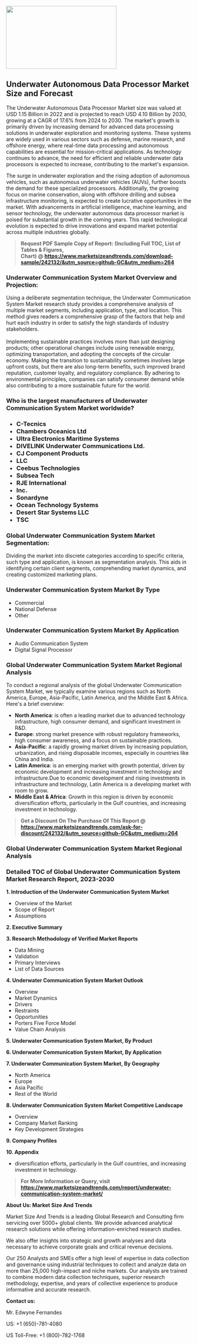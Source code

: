 <p><img class="alignnone size-medium wp-image-20088" src="https://ffe5etoiles.com/wp-content/uploads/2024/12/MST1-300x171.png" alt="" width="300" height="171" /></p><h2>Underwater Autonomous Data Processor Market Size and Forecast</h2><p>The Underwater Autonomous Data Processor Market size was valued at USD 1.15 Billion in 2022 and is projected to reach USD 4.10 Billion by 2030, growing at a CAGR of 17.6% from 2024 to 2030. The market's growth is primarily driven by increasing demand for advanced data processing solutions in underwater exploration and monitoring systems. These systems are widely used in various sectors such as defense, marine research, and offshore energy, where real-time data processing and autonomous capabilities are essential for mission-critical applications. As technology continues to advance, the need for efficient and reliable underwater data processors is expected to increase, contributing to the market's expansion.</p><p>The surge in underwater exploration and the rising adoption of autonomous vehicles, such as autonomous underwater vehicles (AUVs), further boosts the demand for these specialized processors. Additionally, the growing focus on marine conservation, along with offshore drilling and subsea infrastructure monitoring, is expected to create lucrative opportunities in the market. With advancements in artificial intelligence, machine learning, and sensor technology, the underwater autonomous data processor market is poised for substantial growth in the coming years. This rapid technological evolution is expected to drive innovations and expand market potential across multiple industries globally.</p></p><blockquote id="" class=""><strong>Request PDF Sample Copy of Report: (Including Full TOC, List of Tables &amp; Figures, Chart)&nbsp;@&nbsp;<strong><a href="https://www.marketsizeandtrends.com/download-sample/242132/&utm_source=github-GC&utm_medium=264" target="_blank">https://www.marketsizeandtrends.com/download-sample/242132/&utm_source=github-GC&utm_medium=264</a></strong></strong></blockquote><h3 id="" class="">Underwater Communication System Market&nbsp;Overview and Projection:</h3><p id="" class="">Using a deliberate segmentation technique, the Underwater Communication System Market research study provides a comprehensive analysis of multiple market segments, including application, type, and location. This method gives readers a comprehensive grasp of the factors that help and hurt each industry in order to satisfy the high standards of industry stakeholders. <br /> <br />Implementing sustainable practices involves more than just designing products; other operational changes include using renewable energy, optimizing transportation, and adopting the concepts of the circular economy. Making the transition to sustainability sometimes involves large upfront costs, but there are also long-term benefits, such improved brand reputation, customer loyalty, and regulatory compliance. By adhering to environmental principles, companies can satisfy consumer demand while also contributing to a more sustainable future for the world.</p><h3 id="" class="">Who is the largest manufacturers of&nbsp;Underwater Communication System Market worldwide?</h3><h3 class=""><p><ul><li>C-Tecnics </li><li> Chambers Oceanics Ltd </li><li> Ultra Electronics Maritime Systems </li><li> DIVELINK Underwater Communications Ltd. </li><li> CJ Component Products </li><li> LLC </li><li> Ceebus Technologies </li><li> Subsea Tech </li><li> RJE International </li><li> Inc. </li><li> Sonardyne </li><li> Ocean Technology Systems </li><li> Desert Star Systems LLC </li><li> TSC</li></ul></p></h3><h3 id="" class="">Global&nbsp;Underwater Communication System Market Segmentation:</h3><p id="" class="">Dividing the market into discrete categories according to specific criteria, such type and application, is known as segmentation analysis. This aids in identifying certain client segments, comprehending market dynamics, and creating customized marketing plans.</p><h3 id="" class="">Underwater Communication System Market&nbsp;By Type</h3><p><p><ul><li>Commercial</li><li> National Defense</li><li> Other</p></li></ul></p></p><h3 id="" class="">Underwater Communication System Market&nbsp;By Application</h3><p class=""><p><ul><li>Audio Communication System</li><li> Digital Signal Processor</li></ul></p></p><h3 id="" class="">Global Underwater Communication System Market Regional Analysis</h3><p id="" class="">To conduct a regional analysis of the global Underwater Communication System Market, we typically examine various regions such as North America, Europe, Asia-Pacific, Latin America, and the Middle East &amp; Africa. Here's a brief overview:</p><ul><li><strong>North America</strong>: is often a leading market due to advanced technology infrastructure, high consumer demand, and significant investment in R&amp;D.</li><li><strong>Europe</strong>: strong market presence with robust regulatory frameworks, high consumer awareness, and a focus on sustainable practices.</li><li><strong>Asia-Pacific</strong>: a rapidly growing market driven by increasing population, urbanization, and rising disposable incomes, especially in countries like China and India.</li><li><strong>Latin America</strong>: is an emerging market with growth potential, driven by economic development and increasing investment in technology and infrastructure.Due to economic development and rising investments in infrastructure and technology, Latin America is a developing market with room to grow.</li><li><strong>Middle East &amp; Africa</strong>: Growth in this region is driven by economic diversification efforts, particularly in the Gulf countries, and increasing investment in technology.</li></ul><blockquote id="" class=""><strong>Get a Discount On The Purchase Of This Report @ <strong><a href="https://www.marketsizeandtrends.com/ask-for-discount/242132/&utm_source=github-GC&utm_medium=264" target="_blank">https://www.marketsizeandtrends.com/ask-for-discount/242132/&utm_source=github-GC&utm_medium=264</a></strong></strong></blockquote><h3 id="" class="">Global Underwater Communication System Market Regional Analysis</h3><h3 id="" class="">Detailed TOC of Global Underwater Communication System Market Research Report, 2023-2030</h3><p id="" class=""><strong>1. Introduction of the Underwater Communication System Market</strong></p><ul><li>Overview of the Market</li><li>Scope of Report</li><li>Assumptions</li></ul><p id="" class=""><strong>2. Executive Summary</strong></p><p id="" class=""><strong>3. Research Methodology of Verified Market Reports</strong></p><ul><li>Data Mining</li><li>Validation</li><li>Primary Interviews</li><li>List of Data Sources</li></ul><p id="" class=""><strong>4. Underwater Communication System Market Outlook</strong></p><ul><li>Overview</li><li>Market Dynamics</li><li>Drivers</li><li>Restraints</li><li>Opportunities</li><li>Porters Five Force Model</li><li>Value Chain Analysis</li></ul><p id="" class=""><strong>5. Underwater Communication System Market, By Product</strong></p><p id="" class=""><strong>6. Underwater Communication System Market, By Application</strong></p><p id="" class=""><strong>7. Underwater Communication System Market, By Geography</strong></p><ul><li>North America</li><li>Europe</li><li>Asia Pacific</li><li>Rest of the World</li></ul><p id="" class=""><strong>8. Underwater Communication System Market Competitive Landscape</strong></p><ul><li>Overview</li><li>Company Market Ranking</li><li>Key Development Strategies</li></ul><p id="" class=""><strong>9. Company Profiles</strong></p><p id="" class=""><strong>10. Appendix</strong></p><ul><li>diversification efforts, particularly in the Gulf countries, and increasing investment in technology.</li></ul><blockquote id="" class=""><strong>For More Information or Query, visit <strong><strong><a href="https://www.marketsizeandtrends.com/report/underwater-communication-system-market/" target="_blank">https://www.marketsizeandtrends.com/report/underwater-communication-system-market/</a></strong></strong></strong></blockquote><p id="" class=""><strong>About Us: Market Size And Trends</strong></p><p id="" class="">Market Size And Trends is a leading Global Research and Consulting firm servicing over 5000+ global clients. We provide advanced analytical research solutions while offering information-enriched research studies.</p><p id="" class="">We also offer insights into strategic and growth analyses and data necessary to achieve corporate goals and critical revenue decisions.</p><p id="" class="">Our 250 Analysts and SMEs offer a high level of expertise in data collection and governance using industrial techniques to collect and analyze data on more than 25,000 high-impact and niche markets. Our analysts are trained to combine modern data collection techniques, superior research methodology, expertise, and years of collective experience to produce informative and accurate research.</p><p id="" class=""><strong>Contact us:</strong></p><p id="" class="">Mr. Edwyne Fernandes</p><p id="" class="">US: +1 (650)-781-4080</p><p id="" class="">US Toll-Free: +1 (800)-782-1768</p>
